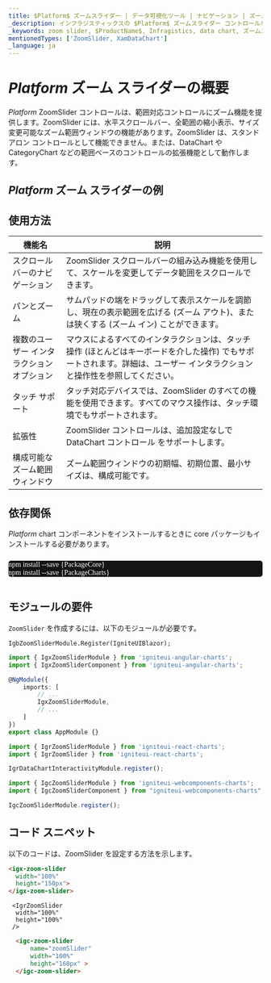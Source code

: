 ```yaml
---
title: $Platform$ ズームスライダー | データ可視化ツール | ナビゲーション | ズーム | データ チャート | データ バインディング | インフラジスティックス
_description: インフラジスティックスの $Platform$ ズームスライダー コントロールを使用して、最小値と最大値を表す 2 つのハンドルのデータ サブセットを簡単に表示します。$ProductName$ ズームスライダーでデータの可視化を向上させます。
_keywords: zoom slider, $ProductName$, Infragistics, data chart, ズームスライダー, インフラジスティックス, データ チャート
mentionedTypes: ['ZoomSlider, XamDataChart']
_language: ja
---
```

# $Platform$ ズーム スライダーの概要
$Platform$ ZoomSlider コントロールは、範囲対応コントロールにズーム機能を提供します。ZoomSlider には、水平スクロールバー、全範囲の縮小表示、サイズ変更可能なズーム範囲ウィンドウの機能があります。ZoomSlider は、スタンド アロン コントロールとして機能できません。または、DataChart や CategoryChart などの範囲ベースのコントロールの拡張機能として動作します。

## $Platform$ ズーム スライダーの例


<code-view style="height: 600px"
           data-demos-base-url="{environment:dvDemosBaseUrl}"
           iframe-src="{environment:dvDemosBaseUrl}/charts/zoomslider-overview"
           alt="$Platform$ ズーム スライダーの例"
           github-src="charts/zoomslider/overview">
</code-view>

<div class="divider--half"></div>

## 使用方法

機能名|説明
--------------------|-----------------------
スクロールバーのナビゲーション|ZoomSlider スクロールバーの組み込み機能を使用して、スケールを変更してデータ範囲をスクロールできます。
パンとズーム|サムパッドの端をドラッグして表示スケールを調節し、現在の表示範囲を広げる (ズーム アウト)、または狭くする (ズーム イン) ことができます。
複数のユーザー インタラクション オプション|マウスによるすべてのインタラクションは、タッチ操作 (ほとんどはキーボードを介した操作) でもサポートされます。詳細は、ユーザー インタラクションと操作性を参照してください。
タッチ サポート|タッチ対応デバイスでは、ZoomSlider のすべての機能を使用できます。すべてのマウス操作は、タッチ環境でもサポートされます。
拡張性|ZoomSlider コントロールは、追加設定なしで DataChart コントロール をサポートします。
構成可能なズーム範囲ウィンドウ|ズーム範囲ウィンドウの初期幅、初期位置、最小サイズは、構成可能です。

<!-- Angular, React, WebComponents -->
## 依存関係
$Platform$ chart コンポーネントをインストールするときに core パッケージもインストールする必要があります。

<pre style="background:#141414;color:white;display:inline-block;padding:16x;margin-top:10px;font-family:'Consolas';border-radius:5px;width:100%">
npm install --save {PackageCore}
npm install --save {PackageCharts}
</pre>
<!-- end: Angular, React, WebComponents -->

## モジュールの要件
`ZoomSlider` を作成するには、以下のモジュールが必要です。

```razor
IgbZoomSliderModule.Register(IgniteUIBlazor);
```

```ts
import { IgxZoomSliderModule } from 'igniteui-angular-charts';
import { IgxZoomSliderComponent } from 'igniteui-angular-charts';

@NgModule({
    imports: [
        // ...
        IgxZoomSliderModule,
        // ...
    ]
})
export class AppModule {}
```

```ts
import { IgrZoomSliderModule } from 'igniteui-react-charts';
import { IgrZoomSlider } from 'igniteui-react-charts';

IgrDataChartInteractivityModule.register();
```

```ts
import { IgcZoomSliderModule } from 'igniteui-webcomponents-charts';
import { IgcZoomSliderComponent } from "igniteui-webcomponents-charts";

IgcZoomSliderModule.register();

```

## コード スニペット
以下のコードは、ZoomSlider を設定する方法を示します。

```html
<igx-zoom-slider
  width="100%"
  height="150px">
</igx-zoom-slider>
```

```tsx
 <IgrZoomSlider
  width="100%"
  height="100%"
 />
```


```html
  <igc-zoom-slider
      name="zoomSlider"
      width="100%"
      height="160px" >
  </igc-zoom-slider>
```
<div class="divider--half"></div>